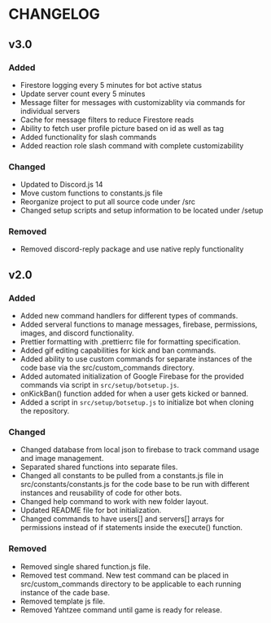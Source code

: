 # CHANGELOG

## v3.0

### Added

-   Firestore logging every 5 minutes for bot active status
-   Update server count every 5 minutes
-   Message filter for messages with customizablity via commands for individual servers
-   Cache for message filters to reduce Firestore reads
-   Ability to fetch user profile picture based on id as well as tag
-   Added functionality for slash commands
-   Added reaction role slash command with complete customizability

### Changed

-   Updated to Discord.js 14
-   Move custom functions to constants.js file
-   Reorganize project to put all source code under /src
-   Changed setup scripts and setup information to be located under /setup

### Removed

-   Removed discord-reply package and use native reply functionality

## v2.0

### Added

-   Added new command handlers for different types of commands.
-   Added serveral functions to manage messages, firebase, permissions, images, and discord functionality.
-   Prettier formatting with .prettierrc file for formatting specification.
-   Added gif editing capabilities for kick and ban commands.
-   Added ability to use custom commands for separate instances of the code base via the src/custom_commands directory.
-   Added automated initialization of Google Firebase for the provided commands via script in `src/setup/botsetup.js`.
-   onKickBan() function added for when a user gets kicked or banned.
-   Added a script in `src/setup/botsetup.js` to initialize bot when cloning the repository.

### Changed

-   Changed database from local json to firebase to track command usage and image management.
-   Separated shared functions into separate files.
-   Changed all constants to be pulled from a constants.js file in src/constants/constants.js for the code base to be run with different instances and reusability of code for other bots.
-   Changed help command to work with new folder layout.
-   Updated README file for bot initialization.
-   Changed commands to have users[] and servers[] arrays for permissions instead of if statements inside the execute() function.

### Removed

-   Removed single shared function.js file.
-   Removed test command. New test command can be placed in src/custom_commands directory to be applicable to each running instance of the cade base.
-   Removed template js file.
-   Removed Yahtzee command until game is ready for release.
